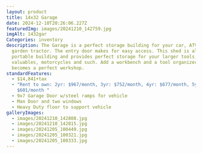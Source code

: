 ```yaml
---
layout: product
title: 14x32 Garage
date: 2024-12-10T20:26:06.227Z
featuredImg: images/20241210_142759.jpg
imgAlt: 1432gar
Categories: inventory
description: The Garage is a perfect storage building for your car, ATV or
  garden tractor. The entry door makes for easy access. This shed is also a
  portable building and provides perfect storage for your larger tools,
  valuables, motorcycles and such. Add a workbench and a tool organizer and it
  becomes a perfect workshop.
standardFeatures:
  - $14,841+tax
  - "Rent to own: 2yr: $967/month, 3yr: $752/month, 4yr: $677/month, 5yr:
    $601/month "
  - 9x7 Garage Door w/steel ramps for vehicle
  - Man Door and two windows
  - Heavy Duty floor to support vehicle
galleryImages:
  - images/20241210_142808.jpg
  - images/20241210_142815.jpg
  - images/20241205_100449.jpg
  - images/20241205_100321.jpg
  - images/20241205_100333.jpg
---
```

